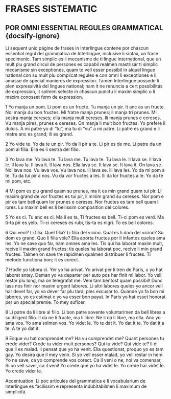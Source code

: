 # FRASES SISTEMATIC 
## POR OMNI ESSENTIAL REGULES GRAMMATICAL {docsify-ignore}

Li sequent unic págine de frases in Interlingue contene por chascun essential regul del grammatica de Interlingue, inclusive li sintax, un frase specimenic. Tam simplic es li mecanisme de ti lingue international, que un mult plu grand circul de persones es capabil realmen mastrisar ti simplic mecanisme sin exceptiones, quam to vell esser possibil in alquel lingue national con su mult plu complicat regules e con omni li exceptiones e li amasse de special manieres de expression. Tamen Interlingue possede li plen expressivitá del lingues national; nam it ne renuncia a cert possibilitás de expression, it solmen selecte in chascun punctu li maxim simplic o li maxim conosset form de expression.

1 Yo manja un pom. Li pom es un fructe. Tu manja un pir. It anc es un fructe. Noi manja du bon fructes. Mi fratre manja prunes; il manja tri prunes. Mi sestra manja cereses; ella manja mult cereses. lli manja prunes e cereses. Vu manja pires, prunes e cereses. On manja li mult bon fructes. Yo prefere li dulcis. A mi patre yo di “tu”, ma tu di “vu” a mi patre. Li patre es grand e li matre anc es grand; ili es grand.

2 Yo vide te. Yo da te un pir. Yo da li pir a te. Li pir es de me. Li patre da un pom al filia. Ella es li sestra del filio.

3 Yo lava me. Yo lava te. Tu lava me. Tu lava te. Tu lava le. Il lava se. Il lava le. Il lava la. Il lava it. Il lava nos. Ella lava se. It lava se. It lava it. On lava se. Noi lava nos. Vu lava vos. Vu lava nos. lli lava se. lli lava les. Yo da mi pom a te. Tu da tui pir a nos. Vu da vor fructes a les. lli da lor fructes a le. Yo da te mi pom, etc.

4 Mi pom es plu grand quam su prunes, ma it es min grand quam tui pir. Li maxim grand de vor fructes es tui pir, li minim grand su cereses. Nor pom e pir es tam bell quam lor prunes e cereses. Nor fructes es tam bell quam li lores. Lu maxim bell es li bellissim composition del colores.

5 Yo es ci. Tu anc es ci. Ma il es ta, Ti fructes es bell. Ti-ci pom es verd. Ma ti-ta pir es yelb. Ti-ci cereses es rubi, tis-ta es nigri. To es bell colores.

6 Qui veni? Li filia. Quel filia? Li filia del vicino. Qual es li dom del vicino? Su dom es grand. Quo li filia vole? Ella aporta fructes por li infantes queles ama les. Yo ne save quo far, nam omnes ama les. Tis qui ha laborat maxim mult, recive li maxim grand fructes; tis queles ha laborat poc, recive li min grand fructes. Talmen on save tre rapidmen qualmen distribuer li fructes. Ti metode functiona bon; it es corect.

7 Hodíe yo labora ci. Yer yo ha arivat. Yo arivat per li tren de Paris, u yo hat laborat antey. Deman yo va departer per auto pos har finit mi labor. Yo vell restar plu long, ma on telegrafat me: Veni tam bentost quam possibil! Dunc lass nos finir nor maxim urgent labores. Li altri labores queles yo ancor vell har devet far, yo va dever far plu tard; ples excusar to. Quande yo fa bon mi labores, yo es estimat e yo va esser bon payat. In Paris yo hat esset honorat per un special premie. To mey suficer.

8 Li patre da li libre al filio. Li bon patre sovente voluntarimen da bell libres a su diligent filio. Il da ne li fructe, ma li libre. Ne il da li libre, ma ella. Anc yo ama vos. Yo ama solmen vos. Yo videt le. Yo te dat it. Yo dat it te. Yo dat it a te. A te yo dat it.

9 Esque vu hat comprendet me? Ha vu comprendet me? Quant persones tu crede vider? Crede tu vider mult persones? Qui tu vide? Qui vide te? Il di que il es malad. Il pensat que yo ha venit. Ella questionat, proquo yo es tam gay. Yo desira que il mey venir. Si yo vell esser malad, yo vell restar in hem. Yo ne save, ca yo comprende vos corect. Ca il veni o ne, noi va comensar, Si on vell saver, ca il veni! Yo crede que yo ha videt le. Yo crede har videt le. Yo crede vider le.

Accentuation: Li poc articules del grammatica e li vocabularium de Interlingue es facilissim e representa índubitabilmen li maximum de simplicitá.